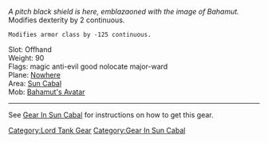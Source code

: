 *A pitch black shield is here, emblazaoned with the image of Bahamut.*  
Modifies dexterity by 2 continuous.

`Modifies armor class by -125 continuous.`

Slot: Offhand  
Weight: 90  
Flags: magic anti-evil good nolocate major-ward  
Plane: [Nowhere](:Category:Nowhere.md "wikilink")  
Area: [Sun Cabal](:Category:Sun_Cabal.md "wikilink")  
Mob: [Bahamut's Avatar](Bahamut's_Avatar "wikilink")  

------------------------------------------------------------------------

See [Gear In Sun Cabal](:Category:Gear_In_Sun_Cabal.md "wikilink") for
instructions on how to get this gear.

[Category:Lord Tank Gear](Category:Lord_Tank_Gear "wikilink")
[Category:Gear In Sun Cabal](Category:Gear_In_Sun_Cabal "wikilink")
